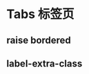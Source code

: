 # Tabs 标签页

<c-example path="layout/tabs/basic"/>

## raise bordered

<c-example path="layout/tabs/bordered-raise"/>

## label-extra-class

<c-example path="layout/tabs/label-extra-class" />
